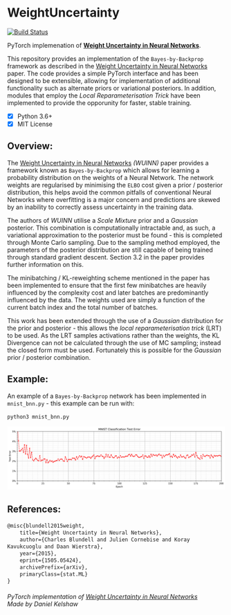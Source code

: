 # **WeightUncertainty**
[![Build Status](https://travis-ci.org/danielkelshaw/WeightUncertainty.svg?branch=master)](https://travis-ci.org/danielkelshaw/WeightUncertainty)

PyTorch implemenation of [**Weight Uncertainty in Neural Networks**](https://arxiv.org/pdf/1907.00865.pdf).

This repository provides an implementation of the `Bayes-by-Backprop` 
framework as described in the [Weight Uncertainty in Neural Networks](https://arxiv.org/pdf/1907.00865.pdf)
paper. The code provides a simple PyTorch interface and has been
designed to be extensible, allowing for implementation of additional 
functionality such as alternate priors or variational posteriors. In 
addition, modules that employ the *Local Reparameterisation Trick* have 
been implemented to provide the opporunity for faster, stable training.

- [x] Python 3.6+
- [x] MIT License

## **Overview:**
The [Weight Uncertainty in Neural Networks](https://arxiv.org/pdf/1907.00865.pdf)
*(WUINN)* paper provides a framework known as `Bayes-by-Backprop` which 
allows for learning a probability distribution on the weights of a 
Neural Network. The network weights are regularised by minimising the 
`ELBO` cost given a prior / posterior distribution, this helps avoid the
common pitfalls of conventional Neural Networks where overfitting is a 
major concern and predictions are skewed by an inability to correctly
assess uncertainty in the training data.

The authors of *WUINN* utilise a *Scale Mixture* prior and a
*Gaussian* posterior. This combination is computationally intractable 
and, as such, a variational approximation to the posterior must be 
found - this is completed through Monte Carlo sampling. Due to the
sampling method employed, the parameters of the posterior distribution 
are still capable of being trained through standard gradient descent.
Section 3.2 in the paper provides further information on this.

The minibatching / KL-reweighting scheme mentioned in the paper has been 
implemented to ensure that the first few minibatches are heavily 
influenced by the complexity cost and later batches are predominantly 
influenced by the data. The weights used are simply a function of the 
current batch index and the total number of batches.

This work has been extended through the use of a *Gaussian* distribution 
for the prior and posterior - this allows the *local reparameterisation
trick* (LRT) to be used. As the LRT samples activations rather than the
weights, the KL Divergence can not be calculated through the use of MC
sampling; instead the closed form must be used. Fortunately this is
possible for the *Gaussian* prior / posterior combination.

## **Example:**
An example of a `Bayes-by-Backprop` network has been implemented in
`mnist_bnn.py` - this example can be run with:

```bash
python3 mnist_bnn.py
```

<img src="misc/bnn_mnist.png"/>

## **References**:

```
@misc{blundell2015weight,
    title={Weight Uncertainty in Neural Networks},
    author={Charles Blundell and Julien Cornebise and Koray Kavukcuoglu and Daan Wierstra},
    year={2015},
    eprint={1505.05424},
    archivePrefix={arXiv},
    primaryClass={stat.ML}
}
```

###### PyTorch implementation of [Weight Uncertainty in Neural Networks](https://arxiv.org/pdf/1907.00865.pdf)<br>Made by Daniel Kelshaw

